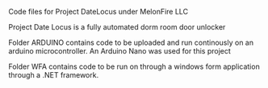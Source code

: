 Code files for Project DateLocus under MelonFire LLC

Project Date Locus is a fully automated dorm room door unlocker

Folder ARDUINO contains code to be uploaded and run continously on an arduino microcontroller. An Arduino Nano was used for this project

Folder WFA contains code to be run on through a windows form application through a .NET framework.

